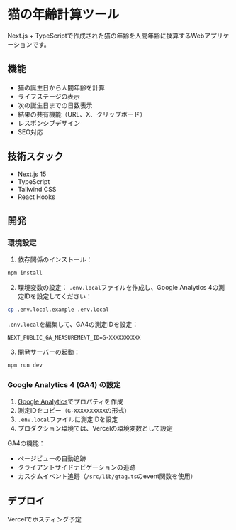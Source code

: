 # 猫の年齢計算ツール

Next.js + TypeScriptで作成された猫の年齢を人間年齢に換算するWebアプリケーションです。

## 機能

- 猫の誕生日から人間年齢を計算
- ライフステージの表示
- 次の誕生日までの日数表示
- 結果の共有機能（URL、X、クリップボード）
- レスポンシブデザイン
- SEO対応

## 技術スタック

- Next.js 15
- TypeScript
- Tailwind CSS
- React Hooks

## 開発

### 環境設定

1. 依存関係のインストール：
```bash
npm install
```

2. 環境変数の設定：
`.env.local`ファイルを作成し、Google Analytics 4の測定IDを設定してください：
```bash
cp .env.local.example .env.local
```

`.env.local`を編集して、GA4の測定IDを設定：
```
NEXT_PUBLIC_GA_MEASUREMENT_ID=G-XXXXXXXXXX
```

3. 開発サーバーの起動：
```bash
npm run dev
```

### Google Analytics 4 (GA4) の設定

1. [Google Analytics](https://analytics.google.com/)でプロパティを作成
2. 測定IDをコピー（`G-XXXXXXXXXX`の形式）
3. `.env.local`ファイルに測定IDを設定
4. プロダクション環境では、Vercelの環境変数として設定

GA4の機能：
- ページビューの自動追跡
- クライアントサイドナビゲーションの追跡
- カスタムイベント追跡（`/src/lib/gtag.ts`のevent関数を使用）

## デプロイ

Vercelでホスティング予定